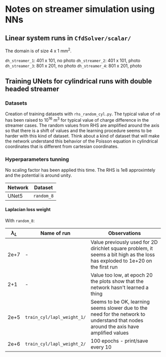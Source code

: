# Notes on streamer simulation using NNs

## Linear system runs in `CfdSolver/scalar/`

The domain is of size 4 x 1 mm$^2$.

`dh_streamer_1`: 401 x 101, no photo
`dh_streamer_2`: 401 x 101, photo
`dh_streamer_3`: 801 x 201, no photo
`dh_streamer_4`: 801 x 201, photo

## Training UNets for cylindrical runs with double headed streamer

### Datasets

Creation of training datasets with `rhs_random_cyl.py`. The typical value of `n0` has been raised to $10^{16}$ m$^3$ for typical value of charge difference in the streamer cases. The random values from RHS are amplified around the axis so that there is a shift of values and the learning procedure seems to be harder with this kind of dataset. Think about a kind of dataset that will make the network understand this behavior of the Poisson equation in cylindrical coordinates that is different from cartesian coordinates.

### Hyperparameters tunning

No scaling factor has been applied this time. The RHS is 1e8 approximtely and the potential is around unity.

| Network | Dataset    |
| ------- | ---------- |
| UNet5   | `random_8` |

#### Laplacian loss weight

With `random_8`:

| $\lambda_L$ | Name of run                | Observations                                                                                                                         |
| ----------- | -------------------------- | ------------------------------------------------------------------------------------------------------------------------------------ |
| 2e+7        | -                          | Value previously used for 2D dirichlet square problem, it seems a bit high as the loss has exploded to 1e+20 on the first run        |
| 2+1         | -                          | Value too low, at epoch 20 the plots show that the network hasn't learned a thing                                                    |
| 2e+5        | `train_cyl/lapl_weight_1/` | Seems to be OK, learning seems slower due to the need for the network to understand that nodes around the axis have amplified values |
| 2e+6        | `train_cyl/lapl_weight_2/` | 100 epochs - print/save every 10 |